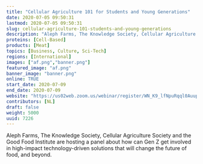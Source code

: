 ```yaml
---
title: "Cellular Agriculture 101 for Students and Young Generations"
date: 2020-07-05 09:50:31
lastmod: 2020-07-05 09:50:31
slug: cellular-agriculture-101-students-and-young-generations
description: "Aleph Farms, The Knowledge Society, Cellular Agriculture Society and the Good Food Institute are hosting a panel about how can Gen Z get involved in high-impact technology-driven solutions that will change the future of food, and beyond."
proteins: [Cell-Based]
products: [Meat]
topics: [Business, Culture, Sci-Tech]
regions: [International]
images: ["af.png","banner.png"]
featured_image: "af.png"
banner_image: "banner.png"
online: TRUE
start_date: 2020-07-09
end_date: 2020-07-09
website: "https://us02web.zoom.us/webinar/register/WN_K9_lfNpuRqql0AuupLZHaw"
contributors: [NL]
draft: false
weight: 5000
uuid: 7226
---
```

Aleph Farms, The Knowledge Society, Cellular Agriculture Society and the
Good Food Institute are hosting a panel about how can Gen Z get involved
in high-impact technology-driven solutions that will change the future
of food, and beyond.
